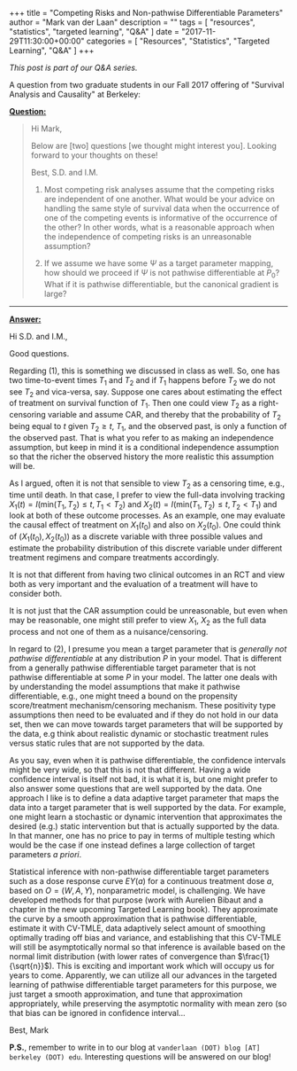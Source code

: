 +++
title = "Competing Risks and Non-pathwise Differentiable Parameters"
author = "Mark van der Laan"
description = ""
tags = [
    "resources",
    "statistics",
    "targeted learning",
    "Q&A"
]
date = "2017-11-29T11:30:00+00:00"
categories = [
    "Resources",
    "Statistics",
    "Targeted Learning",
    "Q&A"
]
+++

_This post is part of our Q&A series._

A question from two graduate students in our Fall 2017 offering of "Survival
Analysis and Causality" at Berkeley:

<u>**Question:**</u>

> Hi Mark,
>
> Below are [two] questions [we thought might interest you]. Looking forward to
> your thoughts on these!
>
> Best,
> S.D. and I.M.
>
> 1. Most competing risk analyses assume that the competing risks are
>  independent of one another. What would be your advice on handling the same
>  style of survival data when the occurrence of one of the competing events is
>  informative of the occurrence of the other? In other words, what is a
>  reasonable approach when the independence of competing risks is an
>  unreasonable assumption?
>
> 2. If we assume we have some $\Psi$ as a target parameter mapping, how should
>  we proceed if $\Psi$ is not pathwise differentiable at $P_0$? What if it is
>  pathwise differentiable, but the canonical gradient is large?

---

<u>**Answer:**</u>

Hi S.D. and I.M.,

Good questions.

Regarding (1), this is something we discussed in class as well. So, one has two
time-to-event times $T_1$ and $T_2$ and if $T_1$ happens before $T_2$ we do not
see $T_2$ and vica-versa, say. Suppose one cares about estimating the effect of
treatment on survival function of $T_1$. Then one could view $T_2$ as a
right-censoring variable and assume CAR, and thereby that the probability of
$T_2$ being equal to $t$ given $T_2 \geq t$, $T_1$, and the observed past, is
only a function of the observed past. That is what you refer to as making an
independence assumption, but keep in mind it is a conditional independence
assumption so that the richer the observed history the more realistic this
assumption will be.

As I argued, often it is not that sensible to view $T_2$ as a censoring time,
e.g., time until death. In that case, I prefer to view the full-data involving
tracking $X_1(t) = I(\text{min}(T_1, T_2) \leq t, T_1 < T_2)$ and
$X_2(t) = I(\text{min}(T_1, T_2) \leq t, T_2 < T_1)$ and look at both of these
outcome processes. As an example, one may evaluate the causal effect of
treatment on $X_1(t_0)$ and also on $X_2(t_0)$. One could think of
$(X_1(t_0), X_2(t_0))$ as a discrete variable with three possible values and
estimate the probability distribution of this discrete variable under different
treatment regimens and compare treatments accordingly.

It is not that different from having two clinical outcomes in an RCT and view
both as very important and the evaluation of a treatment will have to consider
both.

It is not just that the CAR assumption could be unreasonable, but even when may
be reasonable, one might still prefer to view $X_1$, $X_2$ as the full data
process and not one of them as a nuisance/censoring.

In regard to (2), I presume you mean a target parameter that is _generally not
pathwise differentiable_ at any distribution $P$ in your model. That is
different from a generally pathwise differentiable target parameter that is not
pathwise differentiable at some $P$ in your model. The latter one deals with by
understanding the model assumptions that make it pathwise differentiable, e.g.,
one might tneed a bound on the propensity score/treatment mechanism/censoring
mechanism. These positivity type assumptions then need to be evaluated and if
they do not hold in our data set, then we can move towards target parameters that
will be supported by the data, e.g think about realistic dynamic or stochastic
treatment rules versus static rules that are not supported by the data.

As you say, even when it is pathwise differentiable, the confidence intervals
might be very wide, so that this is not that different. Having a wide confidence
interval is itself not bad, it is what it is, but one might prefer to also
answer some questions that are well supported by the data. One approach I like
is to define a data adaptive target parameter that maps the data into a target
parameter that is well supported by the data. For example, one might learn a
stochastic or dynamic intervention that approximates the desired (e.g.) static
intervention but that is actually supported by the data. In that manner, one has
no price to pay in terms of multiple testing which would be the case if one
instead defines a large collection of target parameters _a priori_.

Statistical inference with non-pathwise differentiable target parameters such as
a dose response curve $EY(a)$ for a continuous treatment dose $a$, based on
$O = (W, A, Y)$, nonparametric model, is challenging. We have developed methods
for that purpose (work with Aurelien Bibaut and a chapter in the new upcoming
Targeted Learning book). They approximate the curve by a smooth approximation
that is pathwise differentiable, estimate it with CV-TMLE, data adaptively
select amount of smoothing optimally trading off bias and variance, and
establishing that this CV-TMLE will still be asymptotically normal so that
inference is available based on the normal limit distribution (with lower rates
of convergence than $\frac{1}{\sqrt{n}}$). This is exciting  and important work
which will occupy us for years to come. Apparently, we can utilize all our
advances in the targeted learning of pathwise differentiable target parameters
for this purpose, we just target a smooth approximation, and tune that
approximation appropriately, while preserving the asymptotic normality with mean
zero (so that bias can be ignored in confidence interval...

Best,
Mark

__P.S.__, remember to write in to our blog at `vanderlaan (DOT) blog [AT]
berkeley (DOT) edu`. Interesting questions will be answered on our blog!

